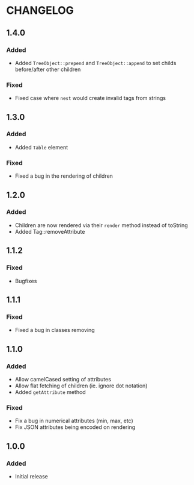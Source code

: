 # CHANGELOG

## 1.4.0

### Added
- Added `TreeObject::prepend` and `TreeObject::append` to set childs before/after other children

### Fixed
- Fixed case where `nest` would create invalid tags from strings

## 1.3.0

### Added
- Added `Table` element

### Fixed
- Fixed a bug in the rendering of children

## 1.2.0

### Added
- Children are now rendered via their `render` method instead of toString
- Added Tag::removeAttribute

## 1.1.2

### Fixed
- Bugfixes

## 1.1.1

### Fixed
- Fixed a bug in classes removing

## 1.1.0

### Added
- Allow camelCased setting of attributes
- Allow flat fetching of children (ie. ignore dot notation)
- Added `getAttribute` method

### Fixed
- Fix a bug in numerical attributes (min, max, etc)
- Fix JSON attributes being encoded on rendering

## 1.0.0

### Added
- Initial release
